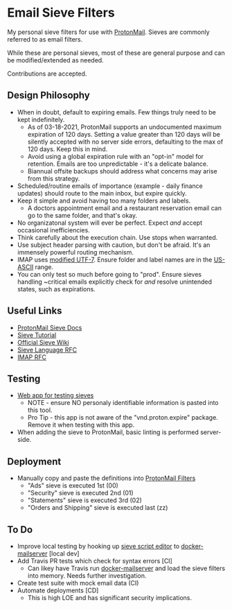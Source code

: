 # Email Sieve Filters

My personal sieve filters for use with [ProtonMail](https://protonmail.com/).
Sieves are commonly referred to as email filters.

While these are personal sieves, most of these are general purpose and can be modified/extended as needed.

Contributions are accepted.

## Design Philosophy

- When in doubt, default to expiring emails. Few things truly need to be kept indefinitely.
  - As of 03-18-2021, ProtonMail supports an undocumented maximum expiration of 120 days. Setting a value greater than 120 days will be silently accepted with no server side errors, defaulting to the max of 120 days. Keep this in mind.
  - Avoid using a global expiration rule with an "opt-in" model for retention. Emails are too unpredictable - it's a delicate balance.
  - Biannual offsite backups should address what concerns may arise from this strategy.
- Scheduled/routine emails of importance (example - daily finance updates) should route to the main inbox, but expire quickly.
- Keep it simple and avoid having too many folders and labels.
  - A doctors appointment email and a restaurant reservation email can go to the same folder, and that's okay.
- No organizatonal system will ever be perfect. Expect _and_ accept occasional inefficiencies.
- Think carefully about the execution chain. Use stops when warranted.
- Use subject header parsing with caution, but don't be afraid. It's an immensely powerful routing mechanism.
- IMAP uses [modified UTF-7](https://tools.ietf.org/html/rfc5228#section-2.1). Ensure folder and label names are in the [US-ASCII](https://www.charset.org/charsets/us-ascii) range.
- You can only test so much before going to "prod". Ensure sieves handling ~critical emails explicitly check for _and_ resolve unintended states, such as expirations.

## Useful Links

- [ProtonMail Sieve Docs](https://protonmail.com/support/knowledge-base/sieve-advanced-custom-filters/)
- [Sieve Tutorial](https://p5r.uk/blog/2011/sieve-tutorial.html)
- [Official Sieve Wiki](http://sieve.info/)
- [Sieve Language RFC](https://tools.ietf.org/html/rfc5228)
- [IMAP RFC](https://tools.ietf.org/html/rfc3501)

## Testing

- [Web app for testing sieves](https://www.fastmail.com/cgi-bin/sievetest.pl)
  - NOTE - ensure NO personaly identifiable information is pasted into this tool.
  - Pro Tip - this app is not aware of the "vnd.proton.expire" package. Remove it when testing with this app.
- When adding the sieve to ProtonMail, basic linting is performed server-side.

## Deployment

- Manually copy and paste the definitions into [ProtonMail Filters](https://beta.protonmail.com/u/0/settings/filters#custom)
  - "Ads" sieve is executed 1st (00)
  - "Security" sieve is executed 2nd (01)
  - "Statements" sieve is executed 3rd (02)
  - "Orders and Shipping" sieve is executed last (zz)

## To Do

- Improve local testing by hooking up [sieve script editor](https://github.com/thsmi/sieve) to [docker-mailserver](https://github.com/docker-mailserver/docker-mailserver/wiki/Configure-Sieve-filters) [local dev]
- Add Travis PR tests which check for syntax errors [CI]
  - Can likey have Travis run [docker-mailserver](https://github.com/docker-mailserver/docker-mailserver/wiki/Configure-Sieve-filters) and load the sieve filters into memory. Needs further investigation.
- Create test suite with mock email data (CI)
- Automate deployments [CD]
  - This is high LOE and has significant security implications.
